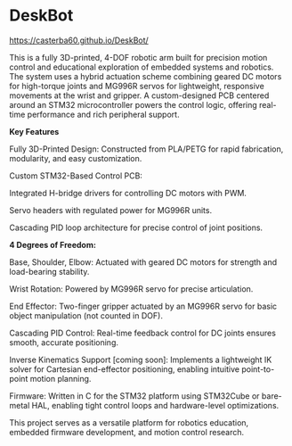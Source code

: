 # DeskBot 

https://casterba60.github.io/DeskBot/

This is a fully 3D-printed, 4-DOF robotic arm built for precision motion control and educational exploration of embedded systems and robotics. The system uses a hybrid actuation scheme combining geared DC motors for high-torque joints and MG996R servos for lightweight, responsive movements at the wrist and gripper. A custom-designed PCB centered around an STM32 microcontroller powers the control logic, offering real-time performance and rich peripheral support.

**Key Features**

Fully 3D-Printed Design: Constructed from PLA/PETG for rapid fabrication, modularity, and easy customization.

Custom STM32-Based Control PCB:

Integrated H-bridge drivers for controlling DC motors with PWM.

Servo headers with regulated power for MG996R units.

Cascading PID loop architecture for precise control of joint positions.

**4 Degrees of Freedom:**

Base, Shoulder, Elbow: Actuated with geared DC motors for strength and load-bearing stability.

Wrist Rotation: Powered by MG996R servo for precise articulation.

End Effector: Two-finger gripper actuated by an MG996R servo for basic object manipulation (not counted in DOF).

Cascading PID Control: Real-time feedback control for DC joints ensures smooth, accurate positioning.

Inverse Kinematics Support [coming soon]: Implements a lightweight IK solver for Cartesian end-effector positioning, enabling intuitive point-to-point motion planning.

Firmware: Written in C for the STM32 platform using STM32Cube or bare-metal HAL, enabling tight control loops and hardware-level optimizations.

This project serves as a versatile platform for robotics education, embedded firmware development, and motion control research.
